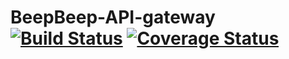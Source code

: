 # BeepBeep-API-gateway [![Build Status](https://travis-ci.org/MFranceschi6/BeepBeep-API-gateway.svg?branch=master)](https://travis-ci.org/MFranceschi6/BeepBeep-API-gateway) [![Coverage Status](https://coveralls.io/repos/github/MFranceschi6/BeepBeep-API-gateway/badge.svg?branch=master)](https://coveralls.io/github/MFranceschi6/BeepBeep-API-gateway?branch=master)
